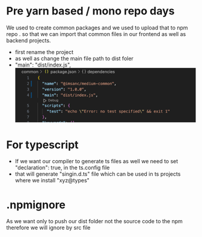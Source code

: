 # Pre yarn based / mono repo days

We used to create common packages and we used to upload that to npm repo .
so that we can import that common files in our frontend as well as backend projects.


- first rename the project
- as well as change the main file path to dist foler 
-  "main": "dist/index.js",
![img.png](img.png)
# For typescript 

- If we want our compiler to generate ts files as well we need to set
  "declaration": true,   in the ts.config file
- that will generate "singin.d.ts" file which can be used in ts projects where we install  "xyz@types"

# .npmignore
As we want only to push our dist folder not the source code to the npm therefore we will ignore by src file 